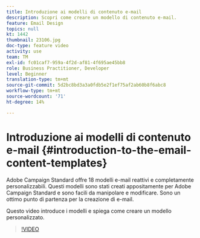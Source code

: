 ```yaml
---
title: Introduzione ai modelli di contenuto e-mail
description: Scopri come creare un modello di contenuto e-mail.
feature: Email Design
topics: null
kt: 1442
thumbnail: 23106.jpg
doc-type: feature video
activity: use
team: TM
exl-id: fc01caf7-959a-4f2d-af81-4f695ae45bb8
role: Business Practitioner, Developer
level: Beginner
translation-type: tm+mt
source-git-commit: 5d2bc8bd3a3a0fdb5e2f1ef75af2ab60b8f6abc8
workflow-type: tm+mt
source-wordcount: '71'
ht-degree: 14%

---
```


# Introduzione ai modelli di contenuto e-mail {#introduction-to-the-email-content-templates}

Adobe Campaign Standard offre 18 modelli e-mail reattivi e completamente personalizzabili. Questi modelli sono stati creati appositamente per Adobe Campaign Standard e sono facili da manipolare e modificare. Sono un ottimo punto di partenza per la creazione di e-mail.

Questo video introduce i modelli e spiega come creare un modello personalizzato.

>[!VIDEO](https://video.tv.adobe.com/v/23106?quality=12)
